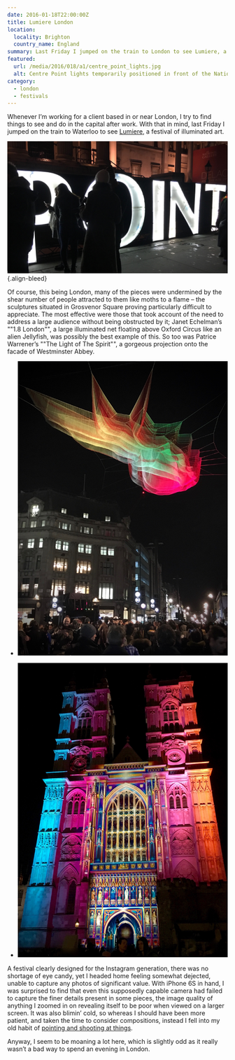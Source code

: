 ```yaml
---
date: 2016-01-18T22:00:00Z
title: Lumiere London
location:
  locality: Brighton
  country_name: England
summary: Last Friday I jumped on the train to London to see Lumiere, a four-day festival of illuminated art.
featured:
  url: /media/2016/018/a1/centre_point_lights.jpg
  alt: Centre Point lights temporarily positioned in front of the National Gallery in Trafalgar Square.
category:
  - london
  - festivals
---
```


Whenever I’m working for a client based in or near London, I try to find things to see and do in the capital after work. With that in mind, last Friday I jumped on the train to Waterloo to see [Lumiere][1], a festival of illuminated art.

![People standing in front of large illuminated letters.](/media/2016/018/a1/centre_point_lights.jpg "Centre Point Lights, temporarily positioned in front of the National Gallery in Trafalgar Square.")
{.align-bleed}

Of course, this being London, many of the pieces were undermined by the shear number of people attracted to them like moths to a flame – the sculptures situated in Grosvenor Square proving particularly difficult to appreciate. The most effective were those that took account of the need to address a large audience without being obstructed by it; Janet Echelman’s ""1.8 London"", a large illuminated net floating above Oxford Circus like an alien Jellyfish, was possibly the best example of this. So too was Patrice Warrener’s ""The Light of The Spirit"", a gorgeous projection onto the facade of Westminster Abbey.

- ![‘1.8 London’ by Janet Echelman floating above Oxford Circus.](/media/2016/018/a1/1_8_london.jpg "1.8 London, by Janet Echelmans.")

- ![‘The Light of The Spirit’ projected on the facade above the Great West Doors of Westminster Abbey.](/media/2016/018/a1/light_of_the_spirit.jpg "The Light of The Spirit, by Patrice Warrener.")

A festival clearly designed for the Instagram generation, there was no shortage of eye candy, yet I headed home feeling somewhat dejected, unable to capture any photos of significant value. With iPhone 6S in hand, I was surprised to find that even this supposedly capable camera had failed to capture the finer details present in some pieces, the image quality of anything I zoomed in on revealing itself to be poor when viewed on a larger screen. It was also blimin’ cold, so whereas I should have been more patient, and taken the time to consider compositions, instead I fell into my old habit of [pointing and shooting at things][2].

Anyway, I seem to be moaning a lot here, which is slightly odd as it really wasn’t a bad way to spend an evening in London.

[1]: http://www.visitlondon.com/lumiere/
[2]: https://www.flickr.com/photos/paulrobertlloyd/albums/72157662990676819
